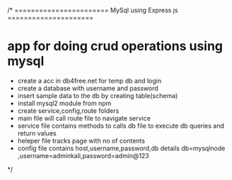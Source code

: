/*
======================= MySql using Express js =====================
# app for doing crud operations using mysql 

* create a acc in db4free.net for temp db and login
* create a database with username and password
* insert sample data to the db by creating table(schema)
* install mysql2 module from npm
* create service,config,route folders
* main file will call route file to navigate service
* service file contains methods to calls db file to execute db queries and return values
* heleper file tracks page with no of contents
* config file contains host,username,password,db details db=mysqlnode ,username=adminkali,password=admin@123

*/
